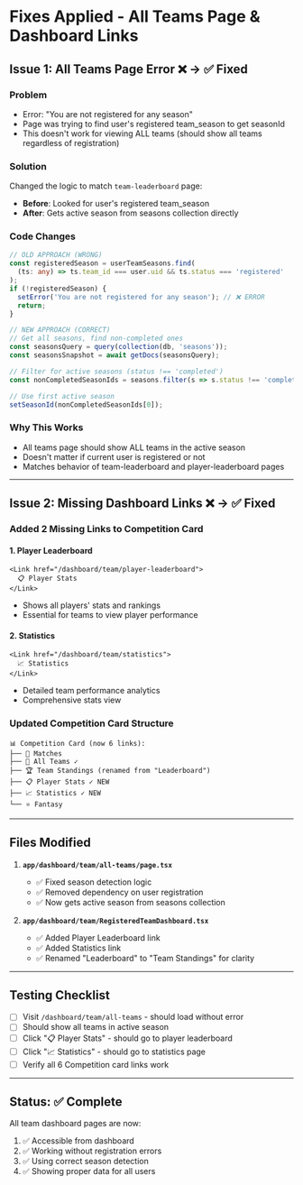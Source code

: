 # Fixes Applied - All Teams Page & Dashboard Links

## Issue 1: All Teams Page Error ❌ → ✅ Fixed

### Problem
- Error: "You are not registered for any season"
- Page was trying to find user's registered team_season to get seasonId
- This doesn't work for viewing ALL teams (should show all teams regardless of registration)

### Solution
Changed the logic to match `team-leaderboard` page:
- **Before**: Looked for user's registered team_season
- **After**: Gets active season from seasons collection directly

### Code Changes
```typescript
// OLD APPROACH (WRONG)
const registeredSeason = userTeamSeasons.find(
  (ts: any) => ts.team_id === user.uid && ts.status === 'registered'
);
if (!registeredSeason) {
  setError('You are not registered for any season'); // ❌ ERROR
  return;
}

// NEW APPROACH (CORRECT)
// Get all seasons, find non-completed ones
const seasonsQuery = query(collection(db, 'seasons'));
const seasonsSnapshot = await getDocs(seasonsQuery);

// Filter for active seasons (status !== 'completed')
const nonCompletedSeasonIds = seasons.filter(s => s.status !== 'completed');

// Use first active season
setSeasonId(nonCompletedSeasonIds[0]);
```

### Why This Works
- All teams page should show ALL teams in the active season
- Doesn't matter if current user is registered or not
- Matches behavior of team-leaderboard and player-leaderboard pages

---

## Issue 2: Missing Dashboard Links ❌ → ✅ Fixed

### Added 2 Missing Links to Competition Card

#### 1. Player Leaderboard
```tsx
<Link href="/dashboard/team/player-leaderboard">
  📋 Player Stats
</Link>
```
- Shows all players' stats and rankings
- Essential for teams to view player performance

#### 2. Statistics
```tsx
<Link href="/dashboard/team/statistics">
  📈 Statistics
</Link>
```
- Detailed team performance analytics
- Comprehensive stats view

### Updated Competition Card Structure
```
📊 Competition Card (now 6 links):
├── 📅 Matches
├── 👥 All Teams ✓
├── 🏆 Team Standings (renamed from "Leaderboard")
├── 📋 Player Stats ✓ NEW
├── 📈 Statistics ✓ NEW
└── ⭐ Fantasy
```

---

## Files Modified

1. **`app/dashboard/team/all-teams/page.tsx`**
   - ✅ Fixed season detection logic
   - ✅ Removed dependency on user registration
   - ✅ Now gets active season from seasons collection

2. **`app/dashboard/team/RegisteredTeamDashboard.tsx`**
   - ✅ Added Player Leaderboard link
   - ✅ Added Statistics link
   - ✅ Renamed "Leaderboard" to "Team Standings" for clarity

---

## Testing Checklist

- [ ] Visit `/dashboard/team/all-teams` - should load without error
- [ ] Should show all teams in active season
- [ ] Click "📋 Player Stats" - should go to player leaderboard
- [ ] Click "📈 Statistics" - should go to statistics page
- [ ] Verify all 6 Competition card links work

---

## Status: ✅ Complete

All team dashboard pages are now:
1. ✅ Accessible from dashboard
2. ✅ Working without registration errors  
3. ✅ Using correct season detection
4. ✅ Showing proper data for all users
